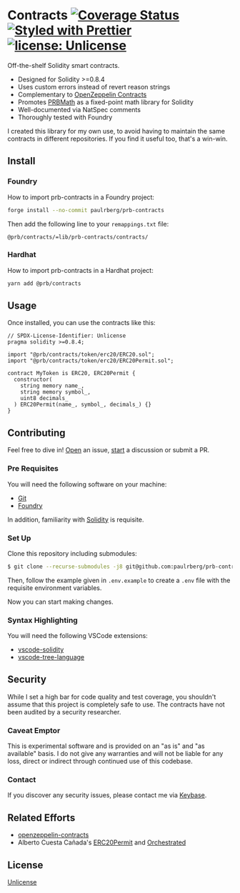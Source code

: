 # Contracts [![Coverage Status](https://coveralls.io/repos/github/paulrberg/prb-contracts/badge.svg?branch=main)](https://coveralls.io/github/paulrberg/prb-contracts?branch=main) [![Styled with Prettier](https://img.shields.io/badge/code_style-prettier-ff69b4.svg)](https://prettier.io) [![license: Unlicense](https://img.shields.io/badge/license-Unlicense-blue.svg)](https://spdx.org/licenses/Unlicense.html)

Off-the-shelf Solidity smart contracts.

- Designed for Solidity >=0.8.4
- Uses custom errors instead of revert reason strings
- Complementary to [OpenZeppelin Contracts](https://github.com/OpenZeppelin/openzeppelin-contracts)
- Promotes [PRBMath](https://github.com/paulrberg/prb-math) as a fixed-point math library for Solidity
- Well-documented via NatSpec comments
- Thoroughly tested with Foundry

I created this library for my own use, to avoid having to maintain the same contracts in different repositories. If you find
it useful too, that's a win-win.

## Install

### Foundry

How to import prb-contracts in a Foundry project:

```sh
forge install --no-commit paulrberg/prb-contracts
```

Then add the following line to your `remappings.txt` file:

```text
@prb/contracts/=lib/prb-contracts/contracts/
```

### Hardhat

How to import prb-contracts in a Hardhat project:

```sh
yarn add @prb/contracts
```

## Usage

Once installed, you can use the contracts like this:

```solidity
// SPDX-License-Identifier: Unlicense
pragma solidity >=0.8.4;

import "@prb/contracts/token/erc20/ERC20.sol";
import "@prb/contracts/token/erc20/ERC20Permit.sol";

contract MyToken is ERC20, ERC20Permit {
  constructor(
    string memory name_,
    string memory symbol_,
    uint8 decimals_
  ) ERC20Permit(name_, symbol_, decimals_) {}
}

```

## Contributing

Feel free to dive in! [Open](https://github.com/paulrberg/prb-proxy/issues/new) an issue, [start](https://github.com/paulrberg/prb-proxy/discussions/new) a discussion or submit a PR.

### Pre Requisites

You will need the following software on your machine:

- [Git](https://git-scm.com/downloads)
- [Foundry](https://github.com/foundry-rs/foundry)

In addition, familiarity with [Solidity](https://soliditylang.org/) is requisite.

### Set Up

Clone this repository including submodules:

```sh
$ git clone --recurse-submodules -j8 git@github.com:paulrberg/prb-contracts.git
```

Then, follow the example given in `.env.example` to create a `.env` file with the requisite environment variables.

Now you can start making changes.

### Syntax Highlighting

You will need the following VSCode extensions:

- [vscode-solidity](https://marketplace.visualstudio.com/items?itemName=JuanBlanco.solidity)
- [vscode-tree-language](https://marketplace.visualstudio.com/items?itemName=CTC.vscode-tree-extension)

## Security

While I set a high bar for code quality and test coverage, you shouldn't assume that this project is completely safe to use. The contracts
have not been audited by a security researcher.

### Caveat Emptor

This is experimental software and is provided on an "as is" and "as available" basis. I do not give any warranties
and will not be liable for any loss, direct or indirect through continued use of this codebase.

### Contact

If you discover any security issues, please contact me via [Keybase](https://keybase.io/paulrberg).

## Related Efforts

- [openzeppelin-contracts](https://github.com/OpenZeppelin/openzeppelin-contracts)
- Alberto Cuesta Cañada's [ERC20Permit](https://github.com/alcueca/ERC20Permit) and [Orchestrated](https://github.com/alcueca/Orchestrated)

## License

[Unlicense](./LICENSE.md)
